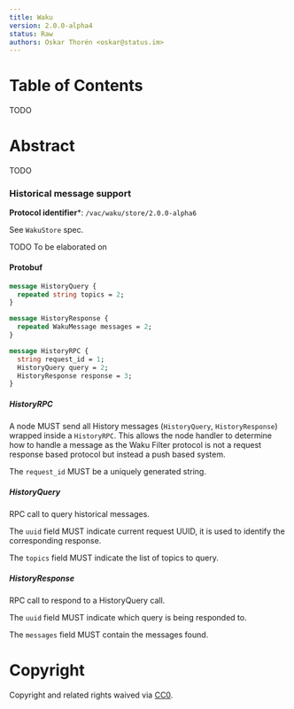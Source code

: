 ```yaml
---
title: Waku
version: 2.0.0-alpha4
status: Raw
authors: Oskar Thorén <oskar@status.im>
---
```


# Table of Contents

TODO

# Abstract

TODO

### Historical message support

**Protocol identifier***: `/vac/waku/store/2.0.0-alpha6`

See `WakuStore` spec.

TODO To be elaborated on

#### Protobuf

```protobuf
message HistoryQuery {
  repeated string topics = 2;
}

message HistoryResponse {
  repeated WakuMessage messages = 2;
}

message HistoryRPC {
  string request_id = 1;
  HistoryQuery query = 2;
  HistoryResponse response = 3;
}
```

##### HistoryRPC

A node MUST send all History messages (`HistoryQuery`, `HistoryResponse`) wrapped inside a
`HistoryRPC`. This allows the node handler to determine how to handle a message as the Waku
Filter protocol is not a request response based protocol but instead a push based system.

The `request_id` MUST be a uniquely generated string.

##### HistoryQuery

RPC call to query historical messages.

The `uuid` field MUST indicate current request UUID, it is used to identify the corresponding response.

The `topics` field MUST indicate the list of topics to query.

##### HistoryResponse

RPC call to respond to a HistoryQuery call.

The `uuid` field MUST indicate which query is being responded to.

The `messages` field MUST contain the messages found.

# Copyright

Copyright and related rights waived via
[CC0](https://creativecommons.org/publicdomain/zero/1.0/).
